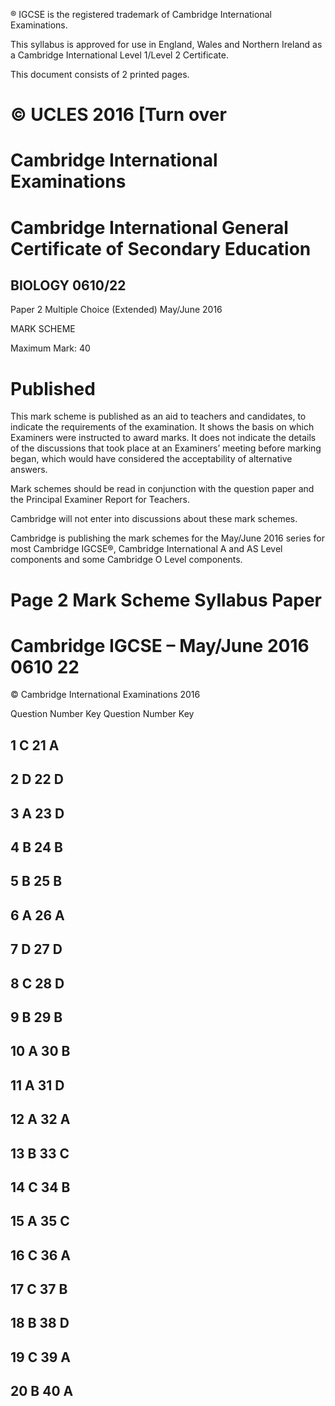 ® IGCSE is the registered trademark of Cambridge International Examinations. 

 This syllabus is approved for use in England, Wales and Northern Ireland as a Cambridge International Level 1/Level 2 Certificate. 

 This document consists of 2 printed pages. 

# © UCLES 2016 [Turn over 

# Cambridge International Examinations 

# Cambridge International General Certificate of Secondary Education 

## BIOLOGY 0610/22 

Paper 2 Multiple Choice (Extended) May/June 2016 

MARK SCHEME 

Maximum Mark: 40 

# Published 

This mark scheme is published as an aid to teachers and candidates, to indicate the requirements of the examination. It shows the basis on which Examiners were instructed to award marks. It does not indicate the details of the discussions that took place at an Examiners’ meeting before marking began, which would have considered the acceptability of alternative answers. 

Mark schemes should be read in conjunction with the question paper and the Principal Examiner Report for Teachers. 

Cambridge will not enter into discussions about these mark schemes. 

Cambridge is publishing the mark schemes for the May/June 2016 series for most Cambridge IGCSE®, Cambridge International A and AS Level components and some Cambridge O Level components. 


# Page 2 Mark Scheme Syllabus Paper 

# Cambridge IGCSE – May/June 2016 0610 22 

 © Cambridge International Examinations 2016 

 Question Number Key Question Number Key 

## 1 C 21 A 

## 2 D 22 D 

## 3 A 23 D 

## 4 B 24 B 

## 5 B 25 B 

## 6 A 26 A 

## 7 D 27 D 

## 8 C 28 D 

## 9 B 29 B 

## 10 A 30 B 

## 11 A 31 D 

## 12 A 32 A 

## 13 B 33 C 

## 14 C 34 B 

## 15 A 35 C 

## 16 C 36 A 

## 17 C 37 B 

## 18 B 38 D 

## 19 C 39 A 

## 20 B 40 A 



